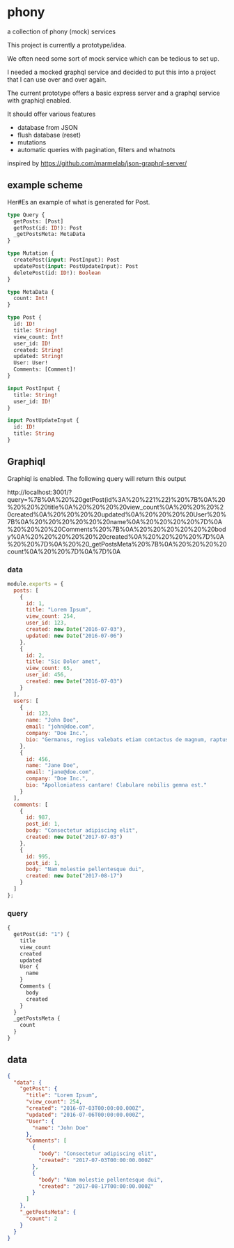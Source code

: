 # phony
a collection of phony (mock) services

This project is currently a prototype/idea.

We often need some sort of mock service which can be tedious to set up.

I needed a mocked graphql service and decided to put this into a project that I can use over and over again.

The current prototype offers a basic express server and a graphql service with graphiql enabled.

It should offer various features

* database from JSON
* flush database (reset)
* mutations
* automatic queries with pagination, filters and whatnots

inspired by https://github.com/marmelab/json-graphql-server/


## example scheme

Her#Es an example of what is generated for Post.

```graphql
type Query {
  getPosts: [Post]
  getPost(id: ID!): Post
  _getPostsMeta: MetaData
}

type Mutation {
  createPost(input: PostInput): Post
  updatePost(input: PostUpdateInput): Post
  deletePost(id: ID!): Boolean
}

type MetaData {
  count: Int!
}

type Post {
  id: ID!
  title: String!
  view_count: Int!
  user_id: ID!
  created: String!
  updated: String!
  User: User!
  Comments: [Comment]!
}

input PostInput {
  title: String!
  user_id: ID!
}

input PostUpdateInput {
  id: ID!
  title: String
}
```

## Graphiql

Graphiql is enabled. The following query will return this output

http://localhost:3001/?query=%7B%0A%20%20getPost(id%3A%20%221%22)%20%7B%0A%20%20%20%20title%0A%20%20%20%20view_count%0A%20%20%20%20created%0A%20%20%20%20updated%0A%20%20%20%20User%20%7B%0A%20%20%20%20%20%20name%0A%20%20%20%20%7D%0A%20%20%20%20Comments%20%7B%0A%20%20%20%20%20%20body%0A%20%20%20%20%20%20created%0A%20%20%20%20%7D%0A%20%20%7D%0A%20%20_getPostsMeta%20%7B%0A%20%20%20%20count%0A%20%20%7D%0A%7D%0A

### data
```js
module.exports = {
  posts: [
    {
      id: 1,
      title: "Lorem Ipsum",
      view_count: 254,
      user_id: 123,
      created: new Date("2016-07-03"),
      updated: new Date("2016-07-06")
    },
    {
      id: 2,
      title: "Sic Dolor amet",
      view_count: 65,
      user_id: 456,
      created: new Date("2016-07-03")
    }
  ],
  users: [
    {
      id: 123,
      name: "John Doe",
      email: "john@doe.com",
      company: "Doe Inc.",
      bio: "Germanus, regius valebats etiam contactus de magnum, raptus burgus."
    },
    {
      id: 456,
      name: "Jane Doe",
      email: "jane@doe.com",
      company: "Doe Inc.",
      bio: "Apolloniatess cantare! Clabulare nobilis gemna est."
    }
  ],
  comments: [
    {
      id: 987,
      post_id: 1,
      body: "Consectetur adipiscing elit",
      created: new Date("2017-07-03")
    },
    {
      id: 995,
      post_id: 1,
      body: "Nam molestie pellentesque dui",
      created: new Date("2017-08-17")
    }
  ]
};
```

### query
```graphql
{
  getPost(id: "1") {
    title
    view_count
    created
    updated
    User {
      name
    }
    Comments {
      body
      created
    }
  }
  _getPostsMeta {
    count
  }
}
```

## data
```json
{
  "data": {
    "getPost": {
      "title": "Lorem Ipsum",
      "view_count": 254,
      "created": "2016-07-03T00:00:00.000Z",
      "updated": "2016-07-06T00:00:00.000Z",
      "User": {
        "name": "John Doe"
      },
      "Comments": [
        {
          "body": "Consectetur adipiscing elit",
          "created": "2017-07-03T00:00:00.000Z"
        },
        {
          "body": "Nam molestie pellentesque dui",
          "created": "2017-08-17T00:00:00.000Z"
        }
      ]
    },
    "_getPostsMeta": {
      "count": 2
    }
  }
}
```
